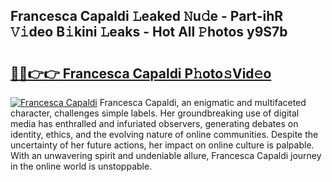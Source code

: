 ## Francesca Capaldi 𝙻eaked 𝙽u𝚍e - Part-ihR 𝚅𝚒deo B𝚒kini 𝙻eaks - Hot All 𝙿hotos y9S7b

# <h2><a href="http://ld59djq.urlbe.top/?page=Francesca+Capaldi">🔗🔗👉👉 Francesca Capaldi P𝚑oto𝚜Vid𝚎o</a></h2>

[![Francesca Capaldi](https://i.imgur.com/eBuTRDB.gif)](http://ld59djq.urlbe.top/?page=Francesca+Capaldi)
Francesca Capaldi, an enigmatic and multifaceted character, challenges simple labels. Her groundbreaking use of digital media has enthralled and infuriated observers, generating debates on identity, ethics, and the evolving nature of online communities. Despite the uncertainty of her future actions, her impact on online culture is palpable. With an unwavering spirit and undeniable allure, Francesca Capaldi journey in the online world is unstoppable.
